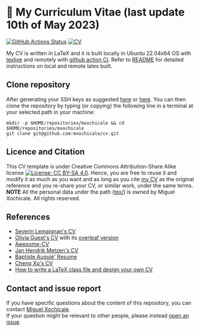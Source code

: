 # :scroll: My Curriculum Vitae (last update 10th of May 2023)
[![GitHub Actions Status](https://github.com/mxochicale/cv/workflows/Built-TeX-CV/badge.svg)](https://github.com/mxochicale/cv/actions) [![CV](https://img.shields.io/badge/read_my-CV-blue.svg)](https://github.com/mxochicale/cv/blob/generated-pdfs/cv-two-pages.pdf)

My CV is written in LaTeX and it is built locally in Ubuntu 22.04x64 OS with [texlive](https://github.com/mxochicale/latex/tree/master/installation) and remotely with [github action CI](https://github.com/free-cortex/framework/tree/main/workflow). 
Refer to [README](tex/README.md) for detailed instructions on local and remote latex built. 

## Clone repository
After generating your SSH keys as suggested [here](https://docs.github.com/en/github/authenticating-to-github/generating-a-new-ssh-key-and-adding-it-to-the-ssh-agent) or [here](https://github.com/mxochicale/tools/blob/main/github/SSH.md).
You can then clone the repository by typing (or copying) the following line in a terminal at your selected path in your machine:
```
mkdir -p $HOME/repositories/mxochicale && cd $HOME/repositories/mxochicale
git clone git@github.com:mxochicale/cv.git
``` 

## Licence and Citation 
This CV template is under Creative Commons Attribution-Share Alike license [![License: CC BY-SA 4.0](https://licensebuttons.net/l/by-sa/4.0/80x15.png)](https://creativecommons.org/licenses/by-sa/4.0/). 
Hence, you are free to reuse it and modify it as much as you want and as long as you cite [my CV](https://github.com/mxochicale/cv) as the original reference and you re-share your CV, or similar work, under the same terms.
**NOTE** All the personal data under the path ([tex/](tex/)) is owned by Miguel Xochicale. All rights reserved.

## References
* [Severin Lemaignan's CV](https://github.com/severin-lemaignan/cv)  
* [Olivia Guest's CV](https://github.com/oliviaguest/cv) with its [overleaf version](https://v2.overleaf.com/read/zfwnyxkkdzxr)
* [Awesome-CV](https://github.com/posquit0/Awesome-CV) 
* [Jan Hendrik Metzen's CV](https://github.com/jmetzen/jmetzen.github.com/tree/master/)
* [Baptiste Auguié' Resume](http://baptiste.github.io/resume/)
* [Cheng Xu's CV](https://github.com/xu-cheng/cv)
* [How to write a LaTeX class file and design your own CV](https://www.overleaf.com/learn/latex/How_to_write_a_LaTeX_class_file_and_design_your_own_CV_(Part_1))

## Contact and issue report
If you have specific questions about the content of this repository, you can contact [Miguel Xochicale](mailto:m.xochicale@ucl.ac.uk?subject="[cv]").    
If your question might be relevant to other people, please instead [open an issue](https://github.com/mxochicale/cv/issues).
